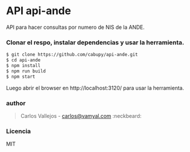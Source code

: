 # API api-ande

API para hacer consultas por numero de NIS de la ANDE.

### Clonar el respo, instalar dependencias y usar la herramienta.

```bash
$ git clone https://github.com/cabupy/api-ande.git
$ cd api-ande
$ npm install
$ npm run build
$ npm start
```

Luego abrir el browser en http://localhost:3120/ para usar la herramienta.

### author

> Carlos Vallejos - carlos@vamyal.com :neckbeard:

### Licencia

MIT
